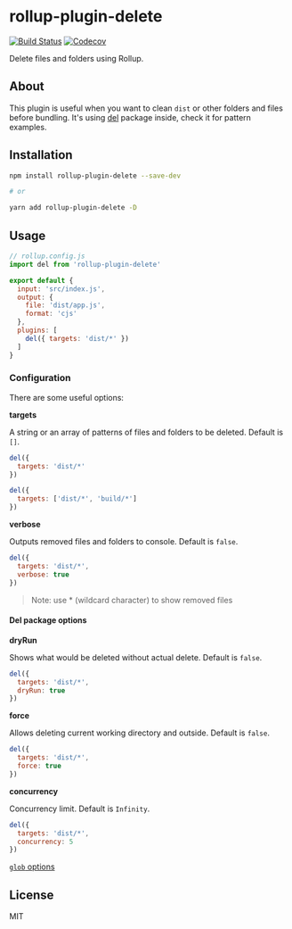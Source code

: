 # rollup-plugin-delete

[![Build Status](https://travis-ci.org/vladshcherbin/rollup-plugin-delete.svg?branch=master)](https://travis-ci.org/vladshcherbin/rollup-plugin-delete)
[![Codecov](https://codecov.io/gh/vladshcherbin/rollup-plugin-delete/branch/master/graph/badge.svg)](https://codecov.io/gh/vladshcherbin/rollup-plugin-delete)

Delete files and folders using Rollup.

## About

This plugin is useful when you want to clean `dist` or other folders and files before bundling. It's using [del](https://github.com/sindresorhus/del) package inside, check it for pattern examples.

## Installation

```bash
npm install rollup-plugin-delete --save-dev

# or

yarn add rollup-plugin-delete -D
```

## Usage

```js
// rollup.config.js
import del from 'rollup-plugin-delete'

export default {
  input: 'src/index.js',
  output: {
    file: 'dist/app.js',
    format: 'cjs'
  },
  plugins: [
    del({ targets: 'dist/*' })
  ]
}
```

### Configuration

There are some useful options:

**targets**

A string or an array of patterns of files and folders to be deleted. Default is `[]`.

```js
del({
  targets: 'dist/*'
})

del({
  targets: ['dist/*', 'build/*']
})
```

**verbose**

Outputs removed files and folders to console. Default is `false`.

```js
del({
  targets: 'dist/*',
  verbose: true
})
```

> Note: use \* (wildcard character) to show removed files

#### Del package options

**dryRun**

Shows what would be deleted without actual delete. Default is `false`.

```js
del({
  targets: 'dist/*',
  dryRun: true
})
```

**force**

Allows deleting current working directory and outside. Default is `false`.

```js
del({
  targets: 'dist/*',
  force: true
})
```

**concurrency**

Concurrency limit. Default is `Infinity`.

```js
del({
  targets: 'dist/*',
  concurrency: 5
})
```

[`glob` options](https://github.com/isaacs/node-glob#options)

## License

MIT
